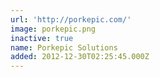 ```yaml
---
url: 'http://porkepic.com/'
image: porkepic.png
inactive: true
name: Porkepic Solutions
added: 2012-12-30T02:25:45.000Z
---
```

